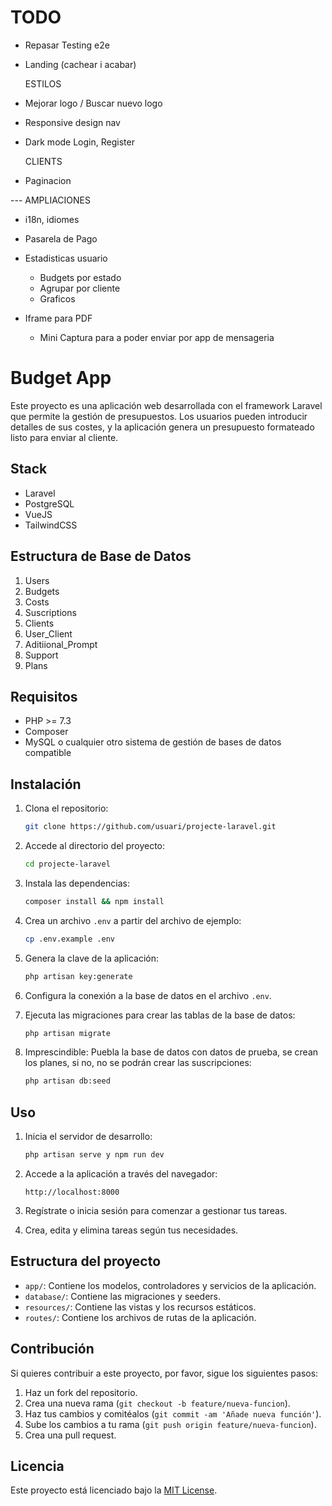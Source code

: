 # TODO

-   Repasar Testing e2e

-   Landing (cachear i acabar)

    ESTILOS

-   Mejorar logo / Buscar nuevo logo
-   Responsive design nav
-   Dark mode Login, Register

    CLIENTS

-   Paginacion

--- AMPLIACIONES

-   i18n, idiomes
-   Pasarela de Pago

-   Estadisticas usuario

    -   Budgets por estado
    -   Agrupar por cliente
    -   Graficos

-   Iframe para PDF
    -   Mini Captura para a poder enviar por app de mensageria

# Budget App

Este proyecto es una aplicación web desarrollada con el framework Laravel que permite la gestión de presupuestos. Los usuarios pueden introducir detalles de sus costes, y la aplicación genera un presupuesto formateado listo para enviar al cliente.

## Stack

-   Laravel
-   PostgreSQL
-   VueJS
-   TailwindCSS

## Estructura de Base de Datos

1. Users
2. Budgets
3. Costs
4. Suscriptions
5. Clients
6. User_Client
7. Aditiional_Prompt
8. Support
9. Plans

## Requisitos

-   PHP >= 7.3
-   Composer
-   MySQL o cualquier otro sistema de gestión de bases de datos compatible

## Instalación

1. Clona el repositorio:

    ```bash
    git clone https://github.com/usuari/projecte-laravel.git
    ```

2. Accede al directorio del proyecto:

    ```bash
    cd projecte-laravel
    ```

3. Instala las dependencias:

    ```bash
    composer install && npm install
    ```

4. Crea un archivo `.env` a partir del archivo de ejemplo:

    ```bash
    cp .env.example .env
    ```

5. Genera la clave de la aplicación:

    ```bash
    php artisan key:generate
    ```

6. Configura la conexión a la base de datos en el archivo `.env`.

7. Ejecuta las migraciones para crear las tablas de la base de datos:

    ```bash
    php artisan migrate
    ```

8. Imprescindible: Puebla la base de datos con datos de prueba, se crean los planes, si no, no se podrán crear las suscripciones:
    ```bash
    php artisan db:seed
    ```

## Uso

1. Inicia el servidor de desarrollo:

    ```bash
    php artisan serve y npm run dev
    ```

2. Accede a la aplicación a través del navegador:

    ```
    http://localhost:8000
    ```

3. Regístrate o inicia sesión para comenzar a gestionar tus tareas.

4. Crea, edita y elimina tareas según tus necesidades.

## Estructura del proyecto

-   `app/`: Contiene los modelos, controladores y servicios de la aplicación.
-   `database/`: Contiene las migraciones y seeders.
-   `resources/`: Contiene las vistas y los recursos estáticos.
-   `routes/`: Contiene los archivos de rutas de la aplicación.

## Contribución

Si quieres contribuir a este proyecto, por favor, sigue los siguientes pasos:

1. Haz un fork del repositorio.
2. Crea una nueva rama (`git checkout -b feature/nueva-funcion`).
3. Haz tus cambios y comitéalos (`git commit -am 'Añade nueva función'`).
4. Sube los cambios a tu rama (`git push origin feature/nueva-funcion`).
5. Crea una pull request.

## Licencia

Este proyecto está licenciado bajo la [MIT License](LICENSE).
